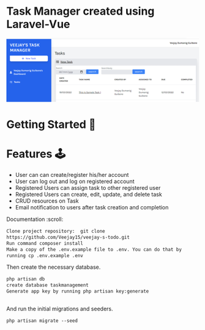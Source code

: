 <h1>Task Manager created using Laravel-Vue </h1>

<p align="left"> <img src="https://raw.githubusercontent.com/Veejay15/Task-manager/main/Task%20Manager.PNG" alt="" width="900px"/> </p>

# Getting Started :dart:


# Features :joystick:

<ul>
    <li>User can can create/register his/her account</li>
    <li>User can log out and log on registered account</li>
    <li>Registered Users can assign task to other registered user</li>
    <li>Registered Users can create,  edit, update, and delete task </li>
    <li>CRUD resources on Task</li>
<li>Email notification to users after task creation and completion</li>
 </ul>
Documentation :scroll:
<div class="snippet-clipboard-content position-relative overflow-auto" data-snippet-clipboard-copy-content="git clone https://github.com/Veejay15/veejay-s-todo.git
Run command composer install
Run cp .env.example .env
">
<pre><code>Clone project repository:  git clone https://github.com/Veejay15/veejay-s-todo.git
Run command composer install
Make a copy of the .env.example file to .env. You can do that by running cp .env.example .env
</code></pre>
</div>
<p>Then create the necessary database.</p>
<div class="snippet-clipboard-content position-relative overflow-auto" data-snippet-clipboard-copy-content="php artisan db
create database blog
">
<pre>
<code>php artisan db
create database taskmanagement
Generate app key by running php artisan key:generate
</code>
</pre>
</div>
<p>And run the initial migrations and seeders.</p>
<div class="snippet-clipboard-content position-relative overflow-auto" data-snippet-clipboard-copy-content="php artisan migrate --seed
">
<pre><code>php artisan migrate --seed


